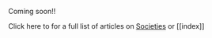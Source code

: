 Coming soon!! 

Click here to for a full list of articles on [Societies](https://ubuntu.sankofapedia.org/Societies/) or [[index]]